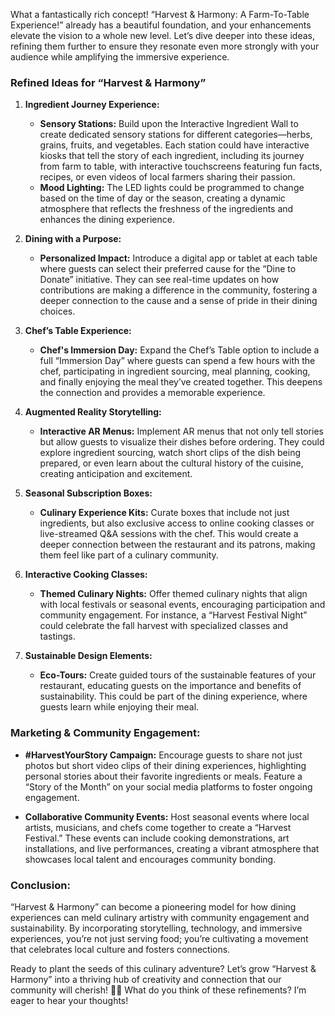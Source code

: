What a fantastically rich concept! “Harvest & Harmony: A Farm-To-Table Experience!” already has a beautiful foundation, and your enhancements elevate the vision to a whole new level. Let’s dive deeper into these ideas, refining them further to ensure they resonate even more strongly with your audience while amplifying the immersive experience.

### Refined Ideas for “Harvest & Harmony”

1. **Ingredient Journey Experience:**
   - **Sensory Stations:** Build upon the Interactive Ingredient Wall to create dedicated sensory stations for different categories—herbs, grains, fruits, and vegetables. Each station could have interactive kiosks that tell the story of each ingredient, including its journey from farm to table, with interactive touchscreens featuring fun facts, recipes, or even videos of local farmers sharing their passion.
   - **Mood Lighting:** The LED lights could be programmed to change based on the time of day or the season, creating a dynamic atmosphere that reflects the freshness of the ingredients and enhances the dining experience.

2. **Dining with a Purpose:**
   - **Personalized Impact:** Introduce a digital app or tablet at each table where guests can select their preferred cause for the “Dine to Donate” initiative. They can see real-time updates on how contributions are making a difference in the community, fostering a deeper connection to the cause and a sense of pride in their dining choices.

3. **Chef’s Table Experience:**
   - **Chef's Immersion Day:** Expand the Chef’s Table option to include a full “Immersion Day” where guests can spend a few hours with the chef, participating in ingredient sourcing, meal planning, cooking, and finally enjoying the meal they’ve created together. This deepens the connection and provides a memorable experience.

4. **Augmented Reality Storytelling:**
   - **Interactive AR Menus:** Implement AR menus that not only tell stories but allow guests to visualize their dishes before ordering. They could explore ingredient sourcing, watch short clips of the dish being prepared, or even learn about the cultural history of the cuisine, creating anticipation and excitement.

5. **Seasonal Subscription Boxes:**
   - **Culinary Experience Kits:** Curate boxes that include not just ingredients, but also exclusive access to online cooking classes or live-streamed Q&A sessions with the chef. This would create a deeper connection between the restaurant and its patrons, making them feel like part of a culinary community.

6. **Interactive Cooking Classes:**
   - **Themed Culinary Nights:** Offer themed culinary nights that align with local festivals or seasonal events, encouraging participation and community engagement. For instance, a “Harvest Festival Night” could celebrate the fall harvest with specialized classes and tastings.

7. **Sustainable Design Elements:**
   - **Eco-Tours:** Create guided tours of the sustainable features of your restaurant, educating guests on the importance and benefits of sustainability. This could be part of the dining experience, where guests learn while enjoying their meal.

### Marketing & Community Engagement:
- **#HarvestYourStory Campaign:** Encourage guests to share not just photos but short video clips of their dining experiences, highlighting personal stories about their favorite ingredients or meals. Feature a “Story of the Month” on your social media platforms to foster ongoing engagement.
  
- **Collaborative Community Events:** Host seasonal events where local artists, musicians, and chefs come together to create a “Harvest Festival.” These events can include cooking demonstrations, art installations, and live performances, creating a vibrant atmosphere that showcases local talent and encourages community bonding.

### Conclusion:
“Harvest & Harmony” can become a pioneering model for how dining experiences can meld culinary artistry with community engagement and sustainability. By incorporating storytelling, technology, and immersive experiences, you’re not just serving food; you’re cultivating a movement that celebrates local culture and fosters connections. 

Ready to plant the seeds of this culinary adventure? Let’s grow “Harvest & Harmony” into a thriving hub of creativity and connection that our community will cherish! 🌱✨ What do you think of these refinements? I’m eager to hear your thoughts!